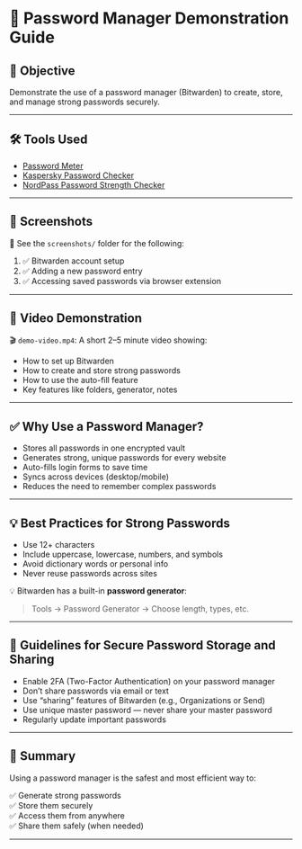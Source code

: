 # 🔐 Password Manager Demonstration Guide

## 🎯 Objective
Demonstrate the use of a password manager (Bitwarden) to create, store, and manage strong passwords securely.

---

## 🛠️ Tools Used

- [Password Meter](https://www.passwordmeter.com/)
- [Kaspersky Password Checker](https://password.kaspersky.com/)
- [NordPass Password Strength Checker](https://nordpass.com/password-strength-checker/)


---

## 📸 Screenshots

📂 See the `screenshots/` folder for the following:

1. ✅ Bitwarden account setup  
2. ✅ Adding a new password entry  
3. ✅ Accessing saved passwords via browser extension  

---

## 🎥 Video Demonstration

🎬 `demo-video.mp4`: A short 2–5 minute video showing:

- How to set up Bitwarden
- How to create and store strong passwords
- How to use the auto-fill feature
- Key features like folders, generator, notes

---

## ✅ Why Use a Password Manager?

- Stores all passwords in one encrypted vault
- Generates strong, unique passwords for every website
- Auto-fills login forms to save time
- Syncs across devices (desktop/mobile)
- Reduces the need to remember complex passwords

---

## 💡 Best Practices for Strong Passwords

- Use 12+ characters
- Include uppercase, lowercase, numbers, and symbols
- Avoid dictionary words or personal info
- Never reuse passwords across sites

💡 Bitwarden has a built-in **password generator**:
> Tools → Password Generator → Choose length, types, etc.

---

## 🔐 Guidelines for Secure Password Storage and Sharing

- Enable 2FA (Two-Factor Authentication) on your password manager
- Don’t share passwords via email or text
- Use “sharing” features of Bitwarden (e.g., Organizations or Send)
- Use unique master password — never share your master password
- Regularly update important passwords

---

## 📌 Summary

Using a password manager is the safest and most efficient way to:

✅ Generate strong passwords  
✅ Store them securely  
✅ Access them from anywhere  
✅ Share them safely (when needed)

---

